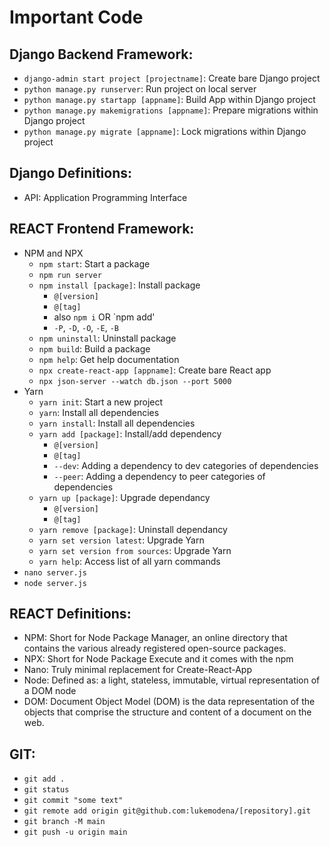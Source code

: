 # Important Code
## Django Backend Framework:
-	`django-admin start project [projectname]`: Create bare Django project
-	`python manage.py runserver`: Run project on local server
-	`python manage.py startapp [appname]`: Build App within Django project
-	`python manage.py makemigrations [appname]`: Prepare migrations within Django project
-	`python manage.py migrate [appname]`: Lock migrations within Django project
## Django Definitions:
-	API: Application Programming Interface
## REACT Frontend Framework:
- NPM and NPX
    -	`npm start`: Start a package
    -	`npm run server`
    -	`npm install [package]`: Install package
        - `@[version]`
        - `@[tag]`
        - also `npm i` OR `npm add'
        - `-P`, `-D`, `-O`, `-E`, `-B`
    - `npm uninstall`: Uninstall package
    -	`npm build`: Build a package
    -	`npm help`: Get help documentation
    -	`npx create-react-app [appname]`: Create bare React app
    -	`npx json-server --watch db.json --port 5000`
-	Yarn
    -	`yarn init`: Start a new project
    -	`yarn`: Install all dependencies 
    -	`yarn install`: Install all dependencies 
    -	`yarn add [package]`: Install/add dependency
        - `@[version]`
        - `@[tag]`
        - `--dev`: Adding a dependency to dev categories of dependencies
        - `--peer`: Adding a dependency to peer categories of dependencies
    - `yarn up [package]`: Upgrade dependancy
        - `@[version]`
        - `@[tag]`
    - `yarn remove [package]`: Uninstall dependancy
    - `yarn set version latest`: Upgrade Yarn
    - `yarn set version from sources`: Upgrade Yarn
    - `yarn help`: Access list of all yarn commands
-	`nano server.js`
-	`node server.js`

## REACT Definitions:
-	NPM: Short for Node Package Manager, an online directory that contains the various already registered open-source packages.
-	NPX: Short for Node Package Execute and it comes with the npm
-	Nano: Truly minimal replacement for Create-React-App
-	Node: Defined as: a light, stateless, immutable, virtual representation of a DOM node
-	DOM: Document Object Model (DOM) is the data representation of the objects that comprise the structure and content of a document on the web.

## GIT:
- `git add .`
- `git status`
- `git commit "some text"`
- `git remote add origin git@github.com:lukemodena/[repository].git`
- `git branch -M main`
- `git push -u origin main`
